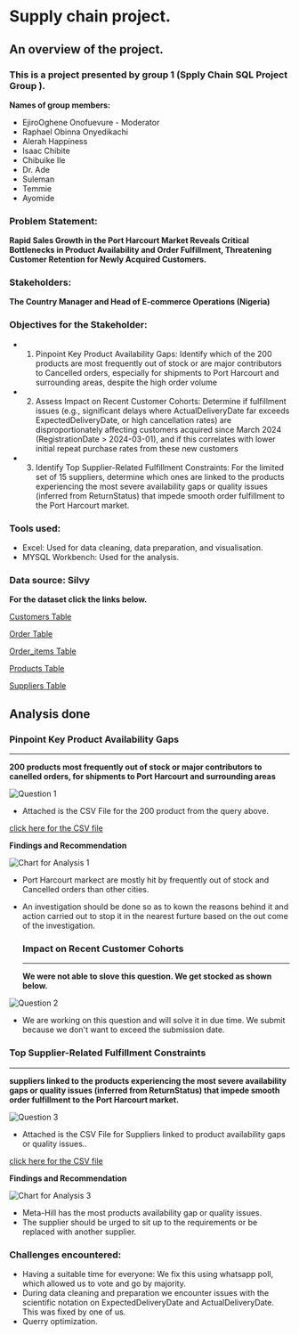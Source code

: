 # Supply chain project.

## An overview of the project.

### This is a project presented by group 1 (Spply Chain SQL Project Group ).

**Names of group members:**
* EjiroOghene Onofuevure - Moderator
* Raphael Obinna Onyedikachi
* Alerah Happiness
* Isaac Chibite
* Chibuike Ile
* Dr. Ade
* Suleman
* Temmie
* Ayomide


### Problem Statement:
**Rapid Sales Growth in the Port Harcourt Market Reveals Critical Bottlenecks in Product Availability and Order Fulfillment, Threatening Customer Retention for Newly Acquired Customers.**

### Stakeholders:
**The Country Manager and Head of E-commerce Operations (Nigeria)**

### Objectives for the Stakeholder:

* 1. Pinpoint Key Product Availability Gaps: 
Identify which of the 200 products are most frequently out of stock or are major contributors to Cancelled orders, 
especially for shipments to Port Harcourt and surrounding areas, despite the high order volume
* 2. Assess Impact on Recent Customer Cohorts: 
Determine if fulfillment issues (e.g., significant delays where ActualDeliveryDate far exceeds ExpectedDeliveryDate, or high cancellation rates) are disproportionately affecting customers acquired since March 2024 (RegistrationDate > 2024-03-01), and if this correlates
with lower initial repeat purchase rates from these new customers
* 3. Identify Top Supplier-Related Fulfillment Constraints: 
For the limited set of 15 suppliers, determine which ones are linked to the products experiencing 
the most severe availability gaps or quality issues (inferred from ReturnStatus) that impede smooth order fulfillment to the Port Harcourt market.


### Tools used: 
* Excel: Used for data cleaning, data preparation, and visualisation.
* MYSQL Workbench: Used for the analysis.

### Data source: Silvy

**For the dataset click the links below.**

[Customers Table](https://github.com/Chibuike-Ile/Supply-chain-group-project/blob/main/Dataset/customers.csv)


[Order Table](https://github.com/Chibuike-Ile/Supply-chain-group-project/blob/main/Dataset/New_Order.csv)


[Order_items Table](https://github.com/Chibuike-Ile/Supply-chain-group-project/blob/main/Dataset/order_items.csv)


[Products Table](https://github.com/Chibuike-Ile/Supply-chain-group-project/blob/main/Dataset/products.csv)


[Suppliers Table](https://github.com/Chibuike-Ile/Supply-chain-group-project/blob/main/Dataset/suppliers.csv)


## Analysis done


### Pinpoint Key Product Availability Gaps
--------------------------------------------
**200 products most frequently out of stock or major contributors to canelled orders, for shipments to Port Harcourt and surrounding areas**

![Question 1](https://github.com/user-attachments/assets/f62aeb3e-3485-42a2-8449-7efa469d834f)


* Attached is the CSV File for the 200 product from the query above.


[click here for the CSV file](https://github.com/Chibuike-Ile/Supply-chain-group-project/blob/main/For%20report/200%20product%20frequently%20out%20of%20order.csv)

**Findings and Recommendation**

![Chart for Analysis 1](https://github.com/user-attachments/assets/49b68e08-e980-4afa-a337-24d55d1465ba)


* Port Harcourt markect are mostly hit by frequently out of stock and Cancelled orders than other cities.
* An investigation should be done so as to kown the reasons behind it and action carried out to stop it in the nearest furture based on the out come of the investigation. 

  
  

  ### Impact on Recent Customer Cohorts
  ---------------------------------------------
  
  **We were not able to slove this question. We get stocked as shown below.**
  
![Question 2](https://github.com/user-attachments/assets/08e58889-7b91-44df-ae0f-cf05114b0777)

* We are working on this question and will solve it in due time. We submit because we don't want to exceed the submission date.

### Top Supplier-Related Fulfillment Constraints
------------------------------------------------

**suppliers linked to the products experiencing the most severe availability gaps or quality issues (inferred from ReturnStatus) that impede smooth order fulfillment to the Port Harcourt market.**

![Question 3](https://github.com/user-attachments/assets/1a650628-ca63-492f-805b-c0f8e166baa3)


* Attached is the CSV File for Suppliers linked to product availability gaps or quality issues..

[click here for the CSV file](https://github.com/Chibuike-Ile/Supply-chain-group-project/blob/main/For%20report/Supplier-Related%20Fulfillment%20Constraints.csv)


**Findings and Recommendation**

![Chart for Analysis 3](https://github.com/user-attachments/assets/19eac791-ec2d-46f8-b92a-8a04ab0fa74d)


* Meta-Hill has the most products availability gap or quality issues.
* The supplier should be urged to sit up to the requirements or be replaced with another supplier.



### Challenges encountered:

* Having a suitable time for everyone: We fix this using whatsapp poll, which allowed us to vote and go by majority.
* During data cleaning and preparation we encounter issues with the scientific notation on ExpectedDeliveryDate and ActualDeliveryDate. This was fixed by one of us.
* Querry optimization.



